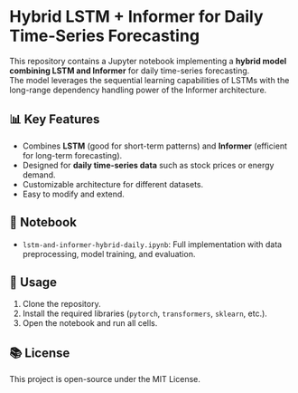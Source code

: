 # Hybrid LSTM + Informer for Daily Time-Series Forecasting

This repository contains a Jupyter notebook implementing a **hybrid model combining LSTM and Informer** for daily time-series forecasting.  
The model leverages the sequential learning capabilities of LSTMs with the long-range dependency handling power of the Informer architecture.

## 📊 Key Features
- Combines **LSTM** (good for short-term patterns) and **Informer** (efficient for long-term forecasting).
- Designed for **daily time-series data** such as stock prices or energy demand.
- Customizable architecture for different datasets.
- Easy to modify and extend.

## 📝 Notebook
- `lstm-and-informer-hybrid-daily.ipynb`: Full implementation with data preprocessing, model training, and evaluation.

## 🚀 Usage
1. Clone the repository.
2. Install the required libraries (`pytorch`, `transformers`, `sklearn`, etc.).
3. Open the notebook and run all cells.

## 📚 License
This project is open-source under the MIT License.


